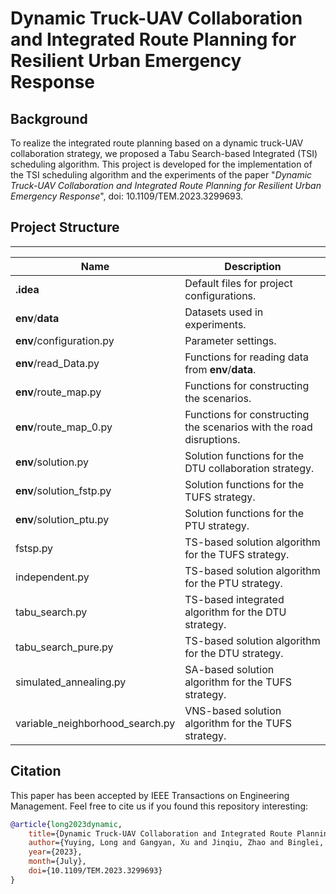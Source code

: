 # Dynamic Truck-UAV Collaboration and Integrated Route Planning for Resilient Urban Emergency Response
## Background
To realize the integrated route planning based on a dynamic truck-UAV collaboration strategy, we proposed a Tabu Search-based Integrated (TSI) scheduling algorithm. This project is developed for the implementation of the TSI scheduling algorithm and the experiments of the paper "_Dynamic Truck-UAV Collaboration and Integrated Route Planning for Resilient Urban Emergency Response_", doi: 10.1109/TEM.2023.3299693.

## Project Structure
-----------------

| Name                               | Description                                                  |
| ---------------------------------- | ------------------------------------------------------------ |
| **.idea**                          | Default files for project configurations.  |
| **env**/**data**             | Datasets used in experiments.              |
| **env**/configuration.py         | Parameter settings.                                 |
| **env**/read_Data.py            | Functions for reading data from **env**/**data**.                            |
| **env**/route_map.py            | Functions for constructing the scenarios.                      |
| **env**/route_map_0.py            | Functions for constructing the scenarios with the road disruptions.|
| **env**/solution.py                        | Solution functions for the DTU collaboration strategy.        |
| **env**/solution_fstp.py                        | Solution functions for the TUFS strategy.        |
| **env**/solution_ptu.py                        | Solution functions for the PTU strategy.        |
| fstsp.py       | TS-based solution algorithm for the TUFS strategy.                                |
| independent.py       | TS-based solution algorithm for the PTU strategy.                                |
| tabu_search.py       | TS-based integrated algorithm for the DTU strategy.                                |
| tabu_search_pure.py       | TS-based solution algorithm for the DTU strategy.        |
| simulated_annealing.py       | SA-based solution algorithm for the TUFS strategy.        |
| variable_neighborhood_search.py       | VNS-based solution algorithm for the TUFS strategy.        |

## Citation
This paper has been accepted by IEEE Transactions on Engineering Management. Feel free to cite us if you found this repository interesting:
```bibtex
@article{long2023dynamic,
    title={Dynamic Truck-UAV Collaboration and Integrated Route Planning for Resilient Urban Emergency Response},
    author={Yuying, Long and Gangyan, Xu and Jinqiu, Zhao and Binglei, Xie and Meng, Fang},
    year={2023},
    month={July},
    doi={10.1109/TEM.2023.3299693}
}
```
